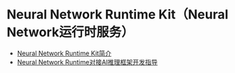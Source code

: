# Neural Network Runtime Kit（Neural Network运行时服务）
- [Neural Network Runtime Kit简介](Neural-Network-Runtime-Kit-Introduction.md)
- [Neural Network Runtime对接AI推理框架开发指导](neural-network-runtime-guidelines.md)